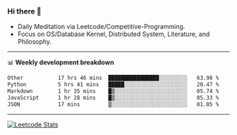 ### Hi there 👋
* Daily Meditation via Leetcode/Competitive-Programming.
* Focus on OS/Database Kernel, Distributed System, Literature, and Philosophy.

-------

📊 **Weekly development breakdown**
<!--START_SECTION:waka-->

```txt
Other           17 hrs 46 mins  ████████████████░░░░░░░░░   63.98 %
Python          5 hrs 41 mins   █████░░░░░░░░░░░░░░░░░░░░   20.47 %
Markdown        1 hr 35 mins    █▒░░░░░░░░░░░░░░░░░░░░░░░   05.74 %
JavaScript      1 hr 28 mins    █▒░░░░░░░░░░░░░░░░░░░░░░░   05.33 %
JSON            17 mins         ▒░░░░░░░░░░░░░░░░░░░░░░░░   01.05 %
```

<!--END_SECTION:waka-->

-------

[![Leetcode Stats](https://leetcard.jacoblin.cool/hzhang413?font=Fira+Mono)](https://leetcode.com/fxrc)
<!-- ![image](./cyberpunk-ghost-in-the-shell.gif)
![image](./gis-archive.png) -->
